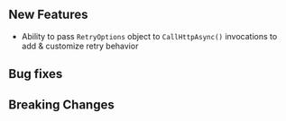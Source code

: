 ## New Features
* Ability to pass `RetryOptions` object to `CallHttpAsync()` invocations to add & customize retry behavior

## Bug fixes

## Breaking Changes
